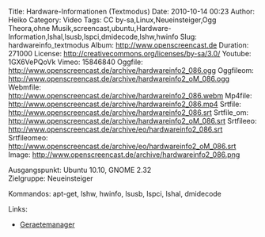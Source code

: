 Title: Hardware-Informationen (Textmodus)
Date: 2010-10-14 00:23
Author: Heiko
Category: Video
Tags: CC by-sa,Linux,Neueinsteiger,Ogg Theora,ohne Musik,screencast,ubuntu,Hardware-Information,lshal,lsusb,lspci,dmidecode,lshw,hwinfo
Slug: hardwareinfo_textmodus
Album: http://www.openscreencast.de
Duration: 271000
License: http://creativecommons.org/licenses/by-sa/3.0/
Youtube: 1GX6VePQoVk
Vimeo: 15846840
Oggfile: http://www.openscreencast.de/archive/hardwareinfo2_086.ogg
Oggfileom: http://www.openscreencast.de/archive/hardwareinfo2_oM_086.ogg
Webmfile: http://www.openscreencast.de/archive/hardwareinfo2_086.webm
Mp4file: http://www.openscreencast.de/archive/hardwareinfo2_086.mp4
Srtfile: http://www.openscreencast.de/archive/hardwareinfo2_086.srt
Srtfile_om: http://www.openscreencast.de/archive/hardwareinfo2_oM_086.srt
Srtfileeo: http://www.openscreencast.de/archive/eo/hardwareinfo2_086.srt
Srtfileomeo: http://www.openscreencast.de/archive/eo/hardwareinfo2_oM_086.srt
Image: http://www.openscreencast.de/archive/hardwareinfo2_086.png

Ausgangspunkt: Ubuntu 10.10, GNOME 2.32  
Zielgruppe: Neueinsteiger  

Kommandos: apt-get, lshw, hwinfo, lsusb, lspci, lshal, dmidecode

Links:

  * [Geraetemanager](http://wiki.ubuntuusers.de/Ger%C3%A4temanager?highlight=ger%C3%A4temanager)

